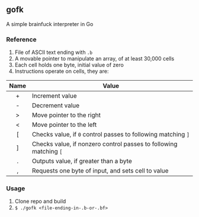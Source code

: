 ## gofk

A simple brainfuck interpreter in Go

### Reference

1. File of ASCII text ending with `.b`
2. A movable pointer to manipulate an array, of at least 30,000 cells
3. Each cell holds one byte, initial value of zero
4. Instructions operate on cells, they are:

| Name | Value                                                             |
| :--: | -----                                                             |
| +    | Increment value                                                   |
| -    | Decrement value                                                   |
| >    | Move pointer to the right                                         |
| <    | Move pointer to the left                                          |
| [    | Checks value, if `0` control passes to following matching `]`     |
| ]    | Checks value, if nonzero control passes to following matching `[` |
| .    | Outputs value, if greater than a byte                             |
| ,    | Requests one byte of input, and sets cell to value                |

### Usage

1. Clone repo and build
2. `$ ./gofk <file-ending-in-.b-or-.bf>`
